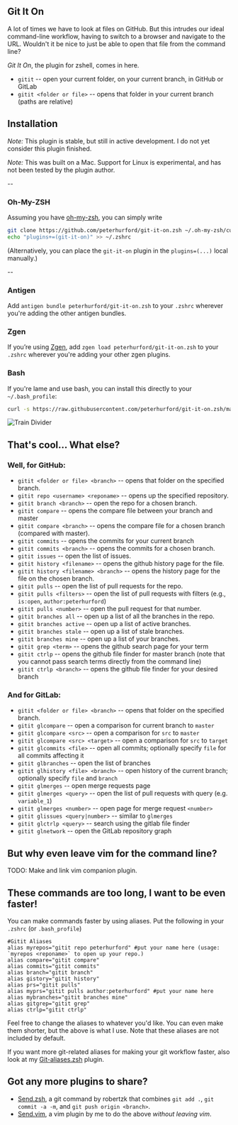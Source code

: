 ## Git It On

A lot of times we have to look at files on GitHub.  But this intrudes our ideal command-line workflow, having to switch to a browser and navigate to the URL.  Wouldn't it be nice to just be able to open that file from the command line?

*Git It On*, the plugin for zshell, comes in here.

* `gitit` -- open your current folder, on your current branch, in GitHub or GitLab
* `gitit <folder or file>` -- opens that folder in your current branch (paths are relative)


## Installation

*Note:* This plugin is stable, but still in active development.  I do not yet consider this plugin finished.

*Note:* This was built on a Mac.  Support for Linux is experimental, and has not been tested by the plugin author.

--

### Oh-My-ZSH
Assuming you have [oh-my-zsh](https://github.com/robbyrussell/oh-my-zsh), you can simply write

```bash
git clone https://github.com/peterhurford/git-it-on.zsh ~/.oh-my-zsh/custom/plugins/git-it-on
echo "plugins+=(git-it-on)" >> ~/.zshrc
```

(Alternatively, you can place the `git-it-on` plugin in the `plugins=(...)` local manually.)

--

### Antigen
Add `antigen bundle peterhurford/git-it-on.zsh` to your `.zshrc` wherever you're adding the other antigen bundles.

### Zgen
If you’re using [Zgen](https://github.com/tarjoilija/zgen), add `zgen load peterhurford/git-it-on.zsh` to your `.zshrc` wherever you're adding your other zgen plugins.

### Bash
If you're lame and use bash, you can install this directly to your `~/.bash_profile`:

```bash
curl -s https://raw.githubusercontent.com/peterhurford/git-it-on.zsh/master/git-it-on.plugin.zsh >> ~/.bash_profile
```````

![Train Divider](http://i.imgur.com/aZKcadZ.gif)


## That's cool... What else?

### Well, for GitHub:

* `gitit <folder or file> <branch>` -- opens that folder on the specified branch.
* `gitit repo <username> <reponame>` -- opens up the specified repository.
* `gitit branch <branch>` -- open the repo for a chosen branch.
* `gitit compare` -- opens the compare file between your branch and master
* `gitit compare <branch>` -- opens the compare file for a chosen branch (compared with master).
* `gitit commits` -- opens the commits for your current branch
* `gitit commits <branch>` -- opens the commits for a chosen branch.
* `gitit issues` -- open the list of issues.
* `gitit history <filename>` -- opens the github history page for the file.
* `gitit history <filename> <branch>` -- opens the history page for the file on the chosen branch.
* `gitit pulls` -- open the list of pull requests for the repo.
* `gitit pulls <filters>` -- open the list of pull requests with filters (e.g., `is:open`, `author:peterhurford`)
* `gitit pulls <number>` -- open the pull request for that number.
* `gitit branches all` -- open up a list of all the branches in the repo.
* `gitit branches active` -- open up a list of active branches.
* `gitit branches stale` -- open up a list of stale branches.
* `gitit branches mine` -- open up a list of your branches.
* `gitit grep <term>` -- opens the github search page for your term
* `gitit ctrlp` -- opens the github file finder for master branch (note that you cannot pass search terms directly from the command line)
* `gitit ctrlp <branch>` -- opens the github file finder for your desired branch

### And for GitLab:

* `gitit <folder or file> <branch>` -- opens that folder on the specified branch.
* `gitit glcompare` -- open a comparison for current branch to `master`
* `gitit glcompare <src>` -- open a comparison for `src` to `master`
* `gitit glcompare <src> <target>` -- open a comparison for `src` to `target`
* `gitit glcommits <file>` -- open all commits; optionally specify `file` for all commits affecting it
* `gitit glbranches` -- open the list of branches
* `gitit glhistory <file> <branch>` -- open history of the current branch; optionally specify `file` and `branch`
* `gitit glmerges` -- open merge requests page
* `gitit glmerges <query>` -- open the list of pull requests with query (e.g. `variable_1`)
* `gitit glmerges <number>` -- open page for merge request `<number>`
* `gitit glissues <query|number>` -- similar to `glmerges`
* `gitit glctrlp <query>` -- search using the gitlab file finder
* `gitit glnetwork` -- open the GitLab repository graph


## But why even leave vim for the command line?
TODO: Make and link vim companion plugin.


## These commands are too long, I want to be even faster!
You can make commands faster by using aliases.  Put the following in your `.zshrc` (or `.bash_profile`)

```
#Gitit Aliases
alias myrepos="gitit repo peterhurford" #put your name here (usage: `myrepos <reponame>` to open up your repo.)
alias compare="gitit compare"
alias commits="gitit commits"
alias branch="gitit branch"
alias gistory="gitit history"
alias prs="gitit pulls"
alias myprs="gitit pulls author:peterhurford" #put your name here
alias mybranches="gitit branches mine"
alias gitgrep="gitit grep"
alias ctrlp="gitit ctrlp"
```

Feel free to change the aliases to whatever you'd like. You can even make them shorter, but the above is what I use.  Note that these aliases are not included by default.

If you want more git-related aliases for making your git workflow faster, also look at my [Git-aliases.zsh](https://github.com/peterhurford/git-aliases.zsh) plugin.


## Got any more plugins to share?
* [Send.zsh](https://github.com/robertzk/send.zsh), a git command by robertzk that combines `git add .`, `git commit -a -m`, and `git push origin <branch>`.
* [Send.vim](https://github.com/peterhurford/send.vim), a vim plugin by
 me to do the above _without leaving vim_.
